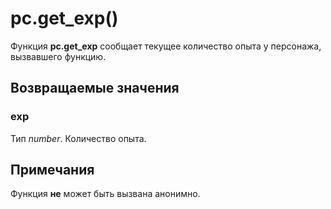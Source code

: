 # pc.get_exp()
Функция **pc.get_exp** сообщает текущее количество опыта у персонажа, вызвавшего функцию.

## Возвращаемые значения
### exp
Тип *number*. Количество опыта.

## Примечания
Функция **не** может быть вызвана анонимно.